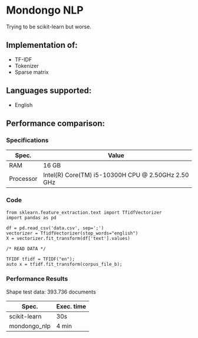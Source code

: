 # Mondongo NLP

Trying to be scikit-learn but worse.

## Implementation of:

- TF-IDF
- Tokenizer
- Sparse matrix

## Languages supported:

- English

## Performance comparison:

### Specifications

| Spec.     | Value                                                 |
| --------- | -------------                                         |
| RAM       |  16 GB                                                |
| Processor | Intel(R) Core(TM) i5-10300H CPU @ 2.50GHz   2.50 GHz  |

### Code

```
from sklearn.feature_extraction.text import TfidfVectorizer
import pandas as pd

df = pd.read_csv('data.csv', sep=';')
vectorizer = TfidfVectorizer(stop_words="english")
X = vectorizer.fit_transform(df['text'].values)
```

```
/* READ DATA */

TFIDF tfidf = TFIDF("en");
auto x = tfidf.fit_transform(corpus_file_b);
```

### Performance Results

Shape test data: 393.736 documents

| Spec.        | Exec. time |
| ---------    | ------     |
| scikit-learn | 30s        |
| mondongo_nlp | 4 min      |
